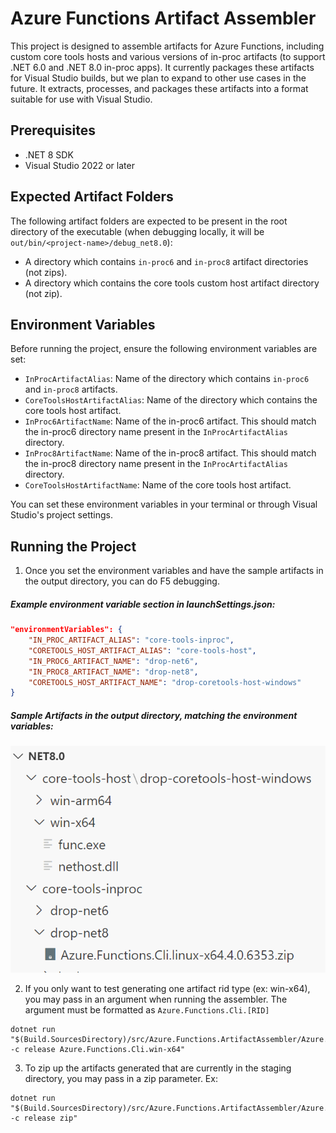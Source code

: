 # Azure Functions Artifact Assembler

This project is designed to assemble artifacts for Azure Functions, including custom core tools hosts
and various versions of in-proc artifacts (to support .NET 6.0 and .NET 8.0 in-proc apps).
It currently packages these artifacts for Visual Studio builds, but we plan to expand to other use cases
in the future. It extracts, processes, and packages these artifacts into a format suitable for use with Visual Studio.

## Prerequisites

- .NET 8 SDK
- Visual Studio 2022 or later

## Expected Artifact Folders

The following artifact folders are expected to be present in the root directory of the executable (when debugging locally, it will be `out/bin/<project-name>/debug_net8.0`):

- A directory which contains `in-proc6` and `in-proc8` artifact directories (not zips).
- A directory which contains the core tools custom host artifact directory (not zip).

## Environment Variables

Before running the project, ensure the following environment variables are set:

- `InProcArtifactAlias`: Name of the directory which contains `in-proc6` and `in-proc8` artifacts.
- `CoreToolsHostArtifactAlias`: Name of the directory which contains the core tools host artifact.
- `InProc6ArtifactName`: Name of the in-proc6 artifact. This should match the in-proc6 directory name present in the `InProcArtifactAlias` directory.
- `InProc8ArtifactName`: Name of the in-proc8 artifact. This should match the in-proc8 directory name present in the `InProcArtifactAlias` directory.
- `CoreToolsHostArtifactName`: Name of the core tools host artifact.

You can set these environment variables in your terminal or through Visual Studio's project settings.

## Running the Project

1. Once you set the environment variables and have the sample artifacts in the output directory, you can do F5 debugging.

##### Example environment variable section in launchSettings.json:

```json
"environmentVariables": {
    "IN_PROC_ARTIFACT_ALIAS": "core-tools-inproc",
    "CORETOOLS_HOST_ARTIFACT_ALIAS": "core-tools-host",
    "IN_PROC6_ARTIFACT_NAME": "drop-net6",
    "IN_PROC8_ARTIFACT_NAME": "drop-net8",
    "CORETOOLS_HOST_ARTIFACT_NAME": "drop-coretools-host-windows"
}
```

##### Sample Artifacts in the output directory, matching the environment variables:

![Diagram](assets/sample-artifacts-for-local-debug.png)

2. If you only want to test generating one artifact rid type (ex: win-x64), you may pass in an argument when running the assembler. The argument must be formatted as `Azure.Functions.Cli.[RID]`
```
dotnet run "$(Build.SourcesDirectory)/src/Azure.Functions.ArtifactAssembler/Azure.Functions.ArtifactAssembler.csproj -c release Azure.Functions.Cli.win-x64"
```
3. To zip up the artifacts generated that are currently in the staging directory, you may pass in a zip parameter. Ex:
```
dotnet run "$(Build.SourcesDirectory)/src/Azure.Functions.ArtifactAssembler/Azure.Functions.ArtifactAssembler.csproj -c release zip"
```
